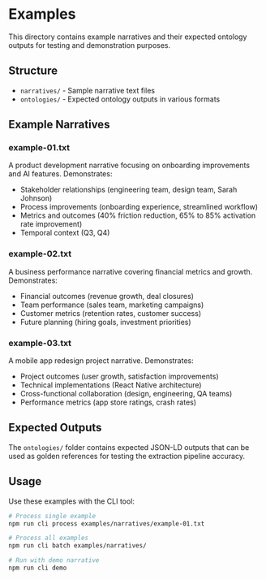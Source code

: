 # Examples

This directory contains example narratives and their expected ontology outputs for testing and demonstration purposes.

## Structure

- `narratives/` - Sample narrative text files
- `ontologies/` - Expected ontology outputs in various formats

## Example Narratives

### example-01.txt
A product development narrative focusing on onboarding improvements and AI features. Demonstrates:
- Stakeholder relationships (engineering team, design team, Sarah Johnson)
- Process improvements (onboarding experience, streamlined workflow)
- Metrics and outcomes (40% friction reduction, 65% to 85% activation rate improvement)
- Temporal context (Q3, Q4)

### example-02.txt
A business performance narrative covering financial metrics and growth. Demonstrates:
- Financial outcomes (revenue growth, deal closures)
- Team performance (sales team, marketing campaigns)
- Customer metrics (retention rates, customer success)
- Future planning (hiring goals, investment priorities)

### example-03.txt
A mobile app redesign project narrative. Demonstrates:
- Project outcomes (user growth, satisfaction improvements)
- Technical implementations (React Native architecture)
- Cross-functional collaboration (design, engineering, QA teams)
- Performance metrics (app store ratings, crash rates)

## Expected Outputs

The `ontologies/` folder contains expected JSON-LD outputs that can be used as golden references for testing the extraction pipeline accuracy.

## Usage

Use these examples with the CLI tool:

```bash
# Process single example
npm run cli process examples/narratives/example-01.txt

# Process all examples
npm run cli batch examples/narratives/

# Run with demo narrative
npm run cli demo
```
